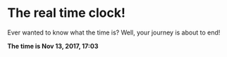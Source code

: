 # The real time clock!

Ever wanted to know what the time is? Well, your journey is about to end!

**The time is Nov 13, 2017, 17:03**